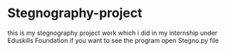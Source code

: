 # Stegnography-project
this is my stegnography project work which i did in my internship under Eduskills Foundation
if you want to see the program open Stegno.py file
